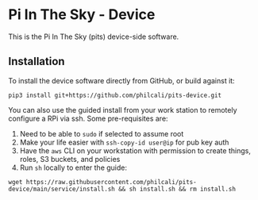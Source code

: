 # Pi In The Sky - Device

This is the Pi In The Sky (pits) device-side software.

## Installation

To install the device software directly from GitHub, or build against it:

```
pip3 install git+https://github.com/philcali/pits-device.git
```

You can also use the guided install from your work station to remotely configure a RPi via ssh. Some pre-requisites are:

1. Need to be able to `sudo` if selected to assume root
1. Make your life easier with `ssh-copy-id user@ip` for pub key auth
1. Have the `aws` CLI on your workstation with permission to create things, roles, S3 buckets, and policies
1. Run `sh` locally to enter the guide:

```
wget https://raw.githubusercontent.com/philcali/pits-device/main/service/install.sh && sh install.sh && rm install.sh
```